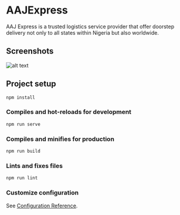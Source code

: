 # AAJExpress
AAJ Express is a  trusted logistics service provider that offer doorstep delivery not only to all states within Nigeria but also worldwide.

## Screenshots
![alt text](https://aajexpress.org/img/logo.8b58c5d8.png)

## Project setup
```
npm install
```

### Compiles and hot-reloads for development
```
npm run serve
```

### Compiles and minifies for production
```
npm run build
```

### Lints and fixes files
```
npm run lint
```

### Customize configuration
See [Configuration Reference](https://cli.vuejs.org/config/).
